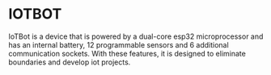 # IOTBOT
IoTBot is a device that is powered by a dual-core esp32 microprocessor and has an internal battery, 12 programmable sensors and 6 additional communication sockets. With these features, it is designed to eliminate boundaries and develop iot projects.

